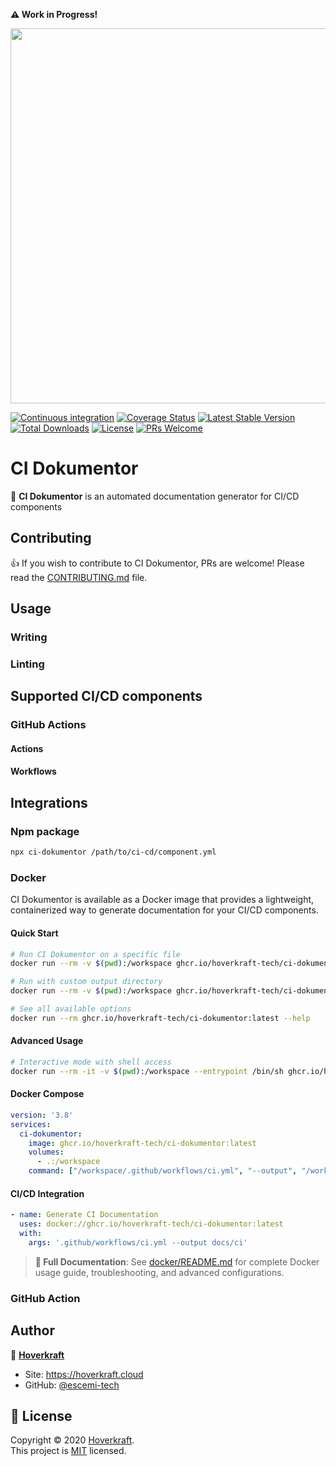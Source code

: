 **⚠️ Work in Progress!**

<p align="center">
  <a href="https://github.com/hoverkraft-tech/ci-dokumentor" target="_blank"><img src="https://repository-images.githubusercontent.com/967387766/5e390ed2-ba9b-447d-bfe9-eb68f6f6a314" width="600" /></a>
</p>

[![Continuous integration](https://github.com/hoverkraft-tech/ci-dokumentor/workflows/Continuous%20integration/badge.svg)](https://github.com/hoverkraft-tech/ci-dokumentor/actions?query=workflow%3A%22Continuous+integration%22)
[![Coverage Status](https://codecov.io/gh/hoverkraft-tech/ci-dokumentor/branch/main/graph/badge.svg)](https://codecov.io/gh/hoverkraft-tech/ci-dokumentor)
[![Latest Stable Version](https://poser.pugx.org/hoverkraft-tech/ci-dokumentor/v/stable)](https://packagist.org/packages/hoverkraft-tech/ci-dokumentor)
[![Total Downloads](https://poser.pugx.org/hoverkraft-tech/ci-dokumentor/downloads)](https://npm.org/packages/hoverkraft-tech/ci-dokumentor)
[![License](https://poser.pugx.org/hoverkraft-tech/ci-dokumentor/license)](https://packagist.org/packages/hoverkraft-tech/ci-dokumentor)
[![PRs Welcome](https://img.shields.io/badge/PRs-welcome-brightgreen.svg)](CONTRIBUTING.md)

# CI Dokumentor

📢 **CI Dokumentor** is an automated documentation generator for CI/CD components

## Contributing

👍 If you wish to contribute to CI Dokumentor, PRs are welcome! Please read the [CONTRIBUTING.md](CONTRIBUTING.md) file.

## Usage

### Writing

### Linting

## Supported CI/CD components

### GitHub Actions

#### Actions

#### Workflows

## Integrations

### Npm package

```bash
npx ci-dokumentor /path/to/ci-cd/component.yml
```

### Docker

CI Dokumentor is available as a Docker image that provides a lightweight, containerized way to generate documentation for your CI/CD components.

#### Quick Start

```bash
# Run CI Dokumentor on a specific file
docker run --rm -v $(pwd):/workspace ghcr.io/hoverkraft-tech/ci-dokumentor:latest /workspace/path/to/ci-cd/component.yml

# Run with custom output directory
docker run --rm -v $(pwd):/workspace ghcr.io/hoverkraft-tech/ci-dokumentor:latest /workspace/.github/workflows/ci.yml --output /workspace/docs

# See all available options
docker run --rm ghcr.io/hoverkraft-tech/ci-dokumentor:latest --help
```

#### Advanced Usage

```bash
# Interactive mode with shell access
docker run --rm -it -v $(pwd):/workspace --entrypoint /bin/sh ghcr.io/hoverkraft-tech/ci-dokumentor:latest
```

#### Docker Compose

```yaml
version: '3.8'
services:
  ci-dokumentor:
    image: ghcr.io/hoverkraft-tech/ci-dokumentor:latest
    volumes:
      - .:/workspace
    command: ["/workspace/.github/workflows/ci.yml", "--output", "/workspace/docs"]
```

#### CI/CD Integration

```yaml
- name: Generate CI Documentation
  uses: docker://ghcr.io/hoverkraft-tech/ci-dokumentor:latest
  with:
    args: '.github/workflows/ci.yml --output docs/ci'
```

> **📖 Full Documentation**: See [docker/README.md](docker/README.md) for complete Docker usage guide, troubleshooting, and advanced configurations.

### GitHub Action

## Author

👤 **[Hoverkraft](https://hoverkraft.cloud)**

- Site: <https://hoverkraft.cloud>
- GitHub: [@escemi-tech](https://github.com/hoverkraft-tech)

## 📝 License

Copyright © 2020 [Hoverkraft](https://hoverkraft.cloud).<br />
This project is [MIT](https://github.com/hoverkraft-tech/ci-dokumentor/blob/main/LICENSE) licensed.
